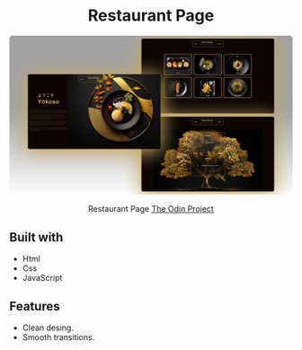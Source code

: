 #

<h1 align="center">Restaurant Page</h1>

![](./src/thumbnail.png)

<p align="center">
  Restaurant Page  <a href="https://www.theodinproject.com/">The Odin Project</a>
</p>

## Built with
   
- Html
- Css
- JavaScript

## Features

- Clean desing.
- Smooth transitions.
